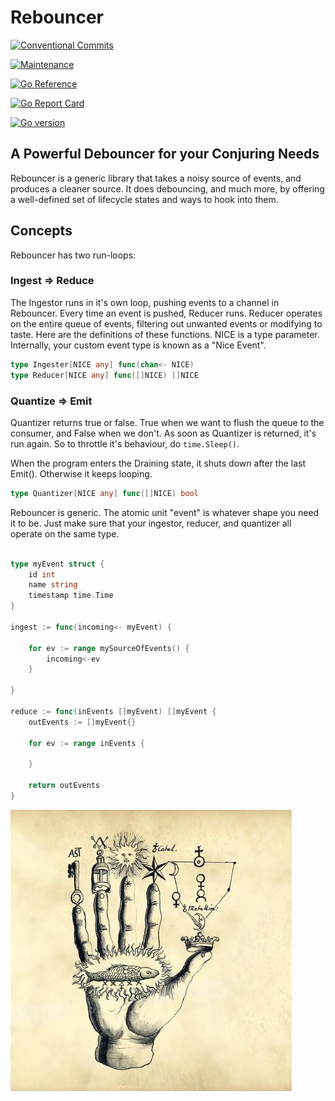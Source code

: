 # Rebouncer

[![Conventional Commits](https://img.shields.io/badge/Conventional%20Commits-1.0.0-%23FE5196?logo=conventionalcommits&logoColor=white)](https://conventionalcommits.org)

[![Maintenance](https://img.shields.io/badge/Maintained%3F-yes-green.svg)](https://github.com/sean9999/rebouncer/graphs/commit-activity)

[![Go Reference](https://pkg.go.dev/badge/github.com/sean9999/rebouncer.svg)](https://pkg.go.dev/github.com/sean9999/rebouncer)

[![Go Report Card](https://goreportcard.com/badge/github.com/sean9999/rebouncer)](https://goreportcard.com/report/github.com/sean9999/rebouncer)

[![Go version](https://img.shields.io/github/go-mod/go-version/sean9999/rebouncer.svg)](https://github.com/sean9999/rebouncer)

## A Powerful Debouncer for your Conjuring Needs

Rebouncer is a generic library that takes a noisy source of events, and produces a cleaner source. It does debouncing, and much more, by offering a well-defined set of lifecycle states and ways to hook into them.

## Concepts

Rebouncer has two run-loops:

### Ingest => Reduce

The Ingestor runs in it's own loop, pushing events to a channel in Rebouncer. Every time an event is pushed, Reducer runs. Reducer operates on the entire queue of events, filtering out unwanted events or modifying to taste. Here are the definitions of these functions. NICE is a type parameter. Internally, your custom event type is known as a "Nice Event".

```go
type Ingester[NICE any] func(chan<- NICE)
type Reducer[NICE any] func([]NICE) []NICE
```

### Quantize => Emit

Quantizer returns true or false. True when we want to flush the queue to the consumer, and False when we don't. As soon as Quantizer is returned, it's run again. So to throttle it's behaviour, do `time.Sleep()`.

When the program enters the Draining state, it shuts down after the last Emit(). Otherwise it keeps looping.

```go
type Quantizer[NICE any] func([]NICE) bool
```

Rebouncer is generic. The atomic unit "event" is whatever shape you need it to be. Just make sure that your ingestor, reducer, and quantizer all operate on the same type.

```go

type myEvent struct {
	id int
	name string
	timestamp time.Time
}

ingest := func(incoming<- myEvent) {

	for ev := range mySourceOfEvents() {
		incoming<-ev
	} 

}

reduce := func(inEvents []myEvent) []myEvent {
	outEvents := []myEvent{}

	for ev := range inEvents {

	}

	return outEvents
}


```


<img src="/docs/hand.jpg" width="450" />
